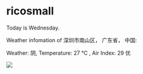 # ricosmall

Today is Wednesday.

Weather infomation of 深圳市南山区， 广东省， 中国: 

Weather: 阴, Temperature: 27 ℃ , Air Index: 29 优

<img src="https://github-readme-stats.vercel.app/api?username=ricosmall&show_icons=true" />
